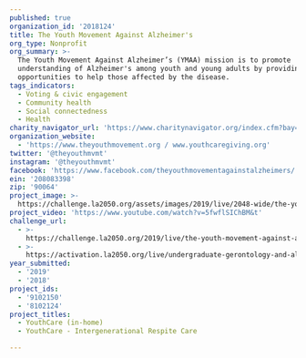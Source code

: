 ```yaml
---
published: true
organization_id: '2018124'
title: The Youth Movement Against Alzheimer's
org_type: Nonprofit
org_summary: >-
  The Youth Movement Against Alzheimer’s (YMAA) mission is to promote
  understanding of Alzheimer's among youth and young adults by providing
  opportunities to help those affected by the disease.
tags_indicators:
  - Voting & civic engagement
  - Community health
  - Social connectedness
  - Health
charity_navigator_url: 'https://www.charitynavigator.org/index.cfm?bay=search.profile&ein=208083398'
organization_website:
  - 'https://www.theyouthmovement.org / www.youthcaregiving.org'
twitter: '@theyouthmvmt'
instagram: '@theyouthmvmt'
facebook: 'https://www.facebook.com/theyouthmovementagainstalzheimers/'
ein: '208083398'
zip: '90064'
project_image: >-
  https://challenge.la2050.org/assets/images/2019/live/2048-wide/the-youth-movement-against-alzheimers.jpg
project_video: 'https://www.youtube.com/watch?v=5fwflSIChBM&t'
challenge_url:
  - >-
    https://challenge.la2050.org/2019/live/the-youth-movement-against-alzheimers/
  - >-
    https://activation.la2050.org/live/undergraduate-gerontology-and-alzheimers-disease-awareness-association-dba-the-youth-movement-against-alzheimers/
year_submitted:
  - '2019'
  - '2018'
project_ids:
  - '9102150'
  - '8102124'
project_titles:
  - YouthCare (in-home)
  - YouthCare - Intergenerational Respite Care

---
```

